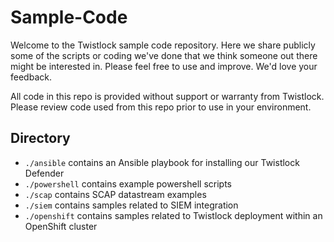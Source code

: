 Sample-Code
===========

Welcome to the Twistlock sample code repository.  Here we share publicly some of the scripts or coding we've done that we think someone out there might be interested in.  Please feel free to use and improve.  We'd love your feedback.

All code in this repo is provided without support or warranty from Twistlock.  Please review code used from this repo prior to use in your environment.

Directory
---------

* ```./ansible``` contains an Ansible playbook for installing our Twistlock Defender
* ```./powershell``` contains example powershell scripts
* ```./scap``` contains SCAP datastream examples
* ```./siem``` contains samples related to SIEM integration
* ```./openshift``` contains samples related to Twistlock deployment within an OpenShift cluster

